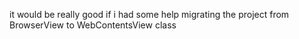 it would be really good if i had some help migrating the project from BrowserView to WebContentsView class